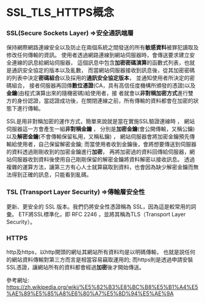 # SSL_TLS_HTTPS概念

### SSL(Secure Sockets Layer) =>安全通訊端層

保持網際網路連線安全以及防止在兩個系統之間發送的所有**敏感資料**被罪犯讀取及修改任何傳輸的資訊。
使用者透過網路連線到網站伺服器時，會傳送要求建立安全連線的訊息給網站伺服器，
這個訊息中包含**加密密碼演算**的函數式列表，也就是通訊安全協定的版本以及亂數，
而當網站伺服器接收到訊息後，從其加密密碼的列表中決定**密碼組合**以及採用的**通訊安全協定版本**，
並通知使用者所決定的密碼組合，
接者伺服器再回傳**數位憑證**(CA，具有高信任度機構所頒發的憑證)以及**金鑰**(由程式演算出來的隨機密碼)給使用者，接
者就會以**非對稱加密方式**進行雙方的身份認證，當認證成功後，在關閉連線之前，所有傳輸的資料都會在加密的狀態下進行傳輸。

SSL是用非對稱加密的運作方式，簡單來說就是當在實施SSL驗證連線時 ， 
網站伺服器這一方會產生一組**非對稱金鑰** ， 分別是**加密金鑰**(會公開傳輸，又稱公鑰)以及**解密金鑰**(不會傳輸保留私用，又稱私鑰) ，
網站伺服器會將加密金鑰預先傳輸給使用者，自己保留解密金鑰;
而當使用者收到金鑰後，會將想要傳送到伺服器的資料透過剛剛收到的加密金鑰進行**加密**，
再將加密過的資料回傳給伺服器，網站伺服器收到資料後使用自己剛剛保留的解密金鑰將資料解密以接收訊息。
透過複雜的運算方法，讓第三方有心人士就算竊取到資料，也會因為缺少解密金鑰而無法得到正確的訊息，只能看到亂碼。

### TSL (Transport Layer Security) =>傳輸層安全性

更新、更安全的 SSL 版本。我們仍將安全性憑證稱為 SSL，因為這是較常用的詞彙。
ETF將SSL標準化，即 RFC 2246 ，並將其稱為TLS（Transport Layer Security）。

 
 
 ### HTTPS
 http及https，以http開頭的網址其網站所有資料均是以明碼傳輸，
 也就是説任何的網站資料傳輸對第三方而言是相當容易竊取運用的;
 而https則是透過申請安裝SSL憑證，讓網站所有的資料都會經過**加密**後才開始傳送。
 
 
 參考網址: https://zh.wikipedia.org/wiki/%E5%82%B3%E8%BC%B8%E5%B1%A4%E5%AE%89%E5%85%A8%E6%80%A7%E5%8D%94%E5%AE%9A
